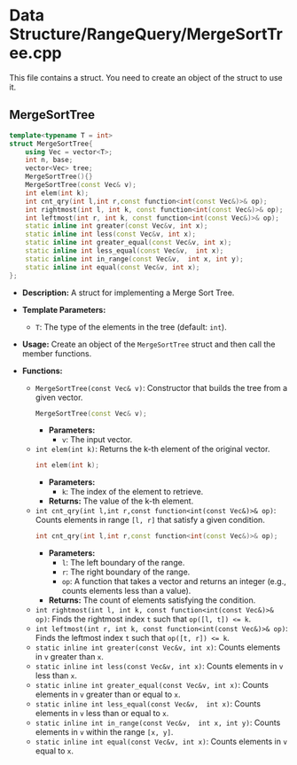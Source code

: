 # Data Structure/RangeQuery/MergeSortTree.cpp

This file contains a struct. You need to create an object of the struct to use it.

## MergeSortTree

```cpp
template<typename T = int>
struct MergeSortTree{
    using Vec = vector<T>;
    int n, base;
    vector<Vec> tree;
    MergeSortTree(){}
    MergeSortTree(const Vec& v);
    int elem(int k);
    int cnt_qry(int l,int r,const function<int(const Vec&)>& op);
    int rightmost(int l, int k, const function<int(const Vec&)>& op);
    int leftmost(int r, int k, const function<int(const Vec&)>& op);
    static inline int greater(const Vec&v, int x);
    static inline int less(const Vec&v, int x);
    static inline int greater_equal(const Vec&v, int x);
    static inline int less_equal(const Vec&v,  int x);
    static inline int in_range(const Vec&v,  int x, int y);
    static inline int equal(const Vec&v, int x);
};
```

*   **Description:** A struct for implementing a Merge Sort Tree.
*   **Template Parameters:**
    *   `T`: The type of the elements in the tree (default: `int`).
*   **Usage:** Create an object of the `MergeSortTree` struct and then call the member functions.

*   **Functions:**
    *   `MergeSortTree(const Vec& v)`: Constructor that builds the tree from a given vector.
        ```cpp
        MergeSortTree(const Vec& v);
        ```
        *   **Parameters:**
            *   `v`: The input vector.
    *   `int elem(int k)`: Returns the k-th element of the original vector.
        ```cpp
        int elem(int k);
        ```
        *   **Parameters:**
            *   `k`: The index of the element to retrieve.
        *   **Returns:** The value of the k-th element.
    *   `int cnt_qry(int l,int r,const function<int(const Vec&)>& op)`: Counts elements in range `[l, r]` that satisfy a given condition.
        ```cpp
        int cnt_qry(int l,int r,const function<int(const Vec&)>& op);
        ```
        *   **Parameters:**
            *   `l`: The left boundary of the range.
            *   `r`: The right boundary of the range.
            *   `op`: A function that takes a vector and returns an integer (e.g., counts elements less than a value).
        *   **Returns:** The count of elements satisfying the condition.
    *   `int rightmost(int l, int k, const function<int(const Vec&)>& op)`: Finds the rightmost index `t` such that `op([l, t]) <= k`.
    *   `int leftmost(int r, int k, const function<int(const Vec&)>& op)`: Finds the leftmost index `t` such that `op([t, r]) <= k`.
    *   `static inline int greater(const Vec&v, int x)`: Counts elements in `v` greater than `x`.
    *   `static inline int less(const Vec&v, int x)`: Counts elements in `v` less than `x`.
    *   `static inline int greater_equal(const Vec&v, int x)`: Counts elements in `v` greater than or equal to `x`.
    *   `static inline int less_equal(const Vec&v,  int x)`: Counts elements in `v` less than or equal to `x`.
    *   `static inline int in_range(const Vec&v,  int x, int y)`: Counts elements in `v` within the range `[x, y]`.
    *   `static inline int equal(const Vec&v, int x)`: Counts elements in `v` equal to `x`.